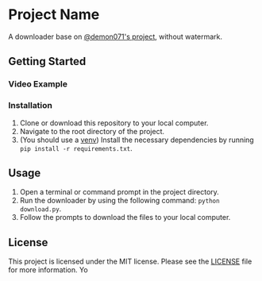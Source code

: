 # Project Name

A downloader base on [@demon071's project](https://github.com/demon071/Tiktok-API-Python), without watermark.

## Getting Started
### Video Example


### Installation

1. Clone or download this repository to your local computer.
2. Navigate to the root directory of the project.
3. (You should use a [venv](https://docs.python.org/3/library/venv.html)) Install the necessary dependencies by running `pip install -r requirements.txt`.

## Usage

1. Open a terminal or command prompt in the project directory.
2. Run the downloader by using the following command: `python download.py`.
3. Follow the prompts to download the files to your local computer.




## License

This project is licensed under the MIT license. Please see the [LICENSE](LICENSE.txt) file for more information.
Yo
